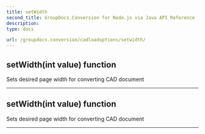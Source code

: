 ```yaml
---
title: setWidth
second_title: GroupDocs.Conversion for Node.js via Java API Reference
description: 
type: docs

url: /groupdocs.conversion/cadloadoptions/setwidth/
---
```


## setWidth(int value)  function

 Sets desired page width for converting CAD document
 


---


## setWidth(int value)  function

 Sets desired page width for converting CAD document
 


---


